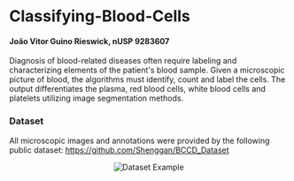 # Classifying-Blood-Cells
#### João Vitor Guino Rieswick, nUSP 9283607
Diagnosis of blood-related diseases often require labeling and characterizing elements of the patient's blood sample. Given a microscopic picture of blood, the algorithms must identify, count and label the cells. The output differentiates the plasma, red blood cells, white blood cells and platelets utilizing image segmentation methods. 

<h3><a id="Dataset_5"></a>Dataset</h3>
<p>All microscopic images and annotations were provided by the following public dataset: <a href="https://github.com/Shenggan/BCCD_Dataset">https://github.com/Shenggan/BCCD_Dataset</a><br></p>
<p align="center"><img src="https://snag.gy/wquRKx.jpg" alt="Dataset Example"><br></p>
